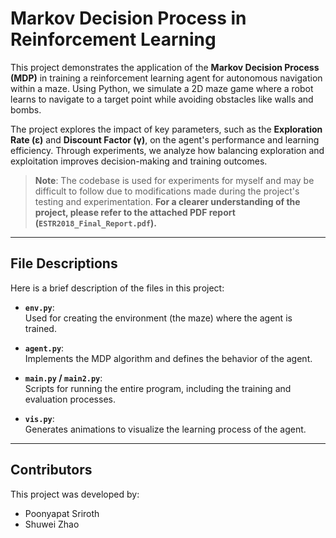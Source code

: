 # Markov Decision Process in Reinforcement Learning

This project demonstrates the application of the **Markov Decision Process (MDP)** in training a reinforcement learning agent for autonomous navigation within a maze. Using Python, we simulate a 2D maze game where a robot learns to navigate to a target point while avoiding obstacles like walls and bombs.

The project explores the impact of key parameters, such as the **Exploration Rate (ε)** and **Discount Factor (γ)**, on the agent's performance and learning efficiency. Through experiments, we analyze how balancing exploration and exploitation improves decision-making and training outcomes.

> **Note**: The codebase is used for experiments for myself and may be difficult to follow due to modifications made during the project's testing and experimentation. **For a clearer understanding of the project, please refer to the attached PDF report (`ESTR2018_Final_Report.pdf`).**

---

## File Descriptions

Here is a brief description of the files in this project:

- **`env.py`**:  
  Used for creating the environment (the maze) where the agent is trained.
  
- **`agent.py`**:  
  Implements the MDP algorithm and defines the behavior of the agent.

- **`main.py` / `main2.py`**:  
  Scripts for running the entire program, including the training and evaluation processes.

- **`vis.py`**:  
  Generates animations to visualize the learning process of the agent.

---

## Contributors

This project was developed by:
- Poonyapat Sriroth
- Shuwei Zhao

